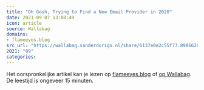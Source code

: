 ```yaml
---
title: "Oh Gosh, Trying to Find a New Email Provider in 2020"
date: 2021-09-07 13:08:49
icon: article
source: Wallabag
domains:
- flameeyes.blog
src_url: "https://wallabag.sanderdorigo.nl/share/6137e0e2c55f77.89866295"
2021: "09"
categories:
---
```

Het oorspronkelijke artikel kan je lezen op [flameeyes.blog](https://flameeyes.blog/2020/02/27/new-email-provider-in-2020/) of [op Wallabag](https://wallabag.sanderdorigo.nl/share/6137e0e2c55f77.89866295). De leestijd is ongeveer 15 minuten.